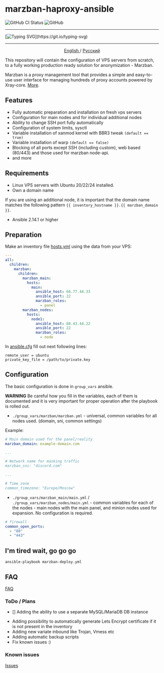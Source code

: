 # marzban-haproxy-ansible

![GitHub CI Status](https://github.com/v-kamerdinerov/marzban-haproxy-ansible/actions/workflows/linter.yml/badge.svg)
![GitHub](https://img.shields.io/github/license/v-kamerdinerov/marzban-haproxy-ansible)

----

[![Typing SVG](https://readme-typing-svg.herokuapp.com?font=Fira+Code&pause=1000&center=true&width=435&lines=Automated.+Easy.+Secure.)](https://git.io/typing-svg)

----

<p align="center">
 <a href="./README.md">
 English
 </a>
 /
 <a href="./README-RU.md">
 Русский
 </a>
</p>

This repository will contain the configuration of VPS servers from scratch, to a fully working production ready solution for anonymization - Marzban.

Marzban is a proxy management tool that provides a simple and easy-to-use user interface for managing hundreds of proxy accounts powered by Xray-core. [More](https://github.com/Gozargah/Marzban).

## Features

* Fully automatic preparation and installation on fresh vps servers
* Configuration for main nodes and for individual additional nodes
* Ability to change SSH port fully automatically
* Configuration of system limits, sysctl
* Variable installation of xanmod kernel with BBR3 tweak `(default == true)`
* Variable installation of warp `(default == false)`
* Blocking of all ports except SSH (including custom), web based (80/443) and those used for marzban node-api.
* and more

## Requirements

* Linux VPS servers with Ubuntu 20/22/24 installed.
* Own a domain name

If you are using an additional node, it is important that the domain name matches the following pattern `{{ inventory_hostname }}.{{ marzban_domain }}`.

* Ansible 2.14.1 or higher

## Preparation

Make an inventory file [hosts.yml](./hosts.yml) using the data from your VPS:

    
```yaml
---
all:
  children:
    marzban:
      children:
        marzban_main:
          hosts:
            main:
              ansible_host: 66.77.44.33
              ansible_port: 22
              marzban_roles:
                - panel
        marzban_nodes:
          hosts:
            node1:
              ansible_host: 88.43.44.22
              ansible_port: 22
              marzban_roles:
                - node
```

In [ansible.cfg](./ansible.cfg) fill out next following lines:

```commandline
remote_user = ubuntu
private_key_file = /path/to/private.key
```

## Configuration

The basic configuration is done in `group_vars` ansible.

**WARNING** Be careful how you fill in the variables, each of them is documented and it is very important for proper operation after the playbook is rolled out.

* `./group_vars/marzban/marzban.yml` - universal, common variables for all nodes used. (domain, sni, common settings)

Example:
```yaml
# Main domain used for the panel/reality
marzban_domain: example-domain.com

...

# Network name for masking traffic
marzban_sni: "discord.com"

...

# Time zone
common_timezone: "Europe/Moscow"
```

* `./group_vars/marzban_main/main.yml` / `./group_vars/marzban_nodes/main.yml` - common variables for each of the nodes - main nodes with the main panel, and minion nodes used for expansion. No configuration is required.

```yaml
# firewall
common_open_ports:
  - "80"
  - "443"
```

## I'm tired wait, go go go


```shell
ansible-playbook marzban-deploy.yml
```


## FAQ
[FAQ](./doc/FAQ.md)


### ToDo / Plans
- [] Adding the ability to use a separate MySQL/MariaDB DB instance
* Adding possibility to automatically generate Lets Encrypt certificate if it is not present in the inventory
* Adding new variate inbound like Trojan, Vmess etc
* Adding automatic backup scripts
* Fix known issues :)

### Known issues
[Issues](./issues.md)
